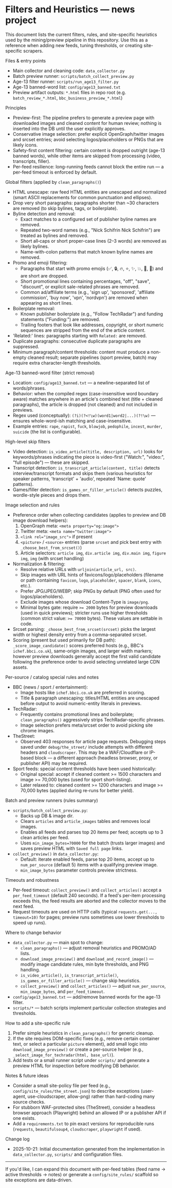 # Filters and Heuristics — news project

This document lists the current filters, rules, and site-specific heuristics used by the mining/preview pipeline in this repository. Use this as a reference when adding new feeds, tuning thresholds, or creating site-specific scrapers.

Files & entry points
- Main collector and cleaning code: `data_collector.py`
- Batch preview runner: `scripts/batch_collect_preview.py`
- Age-13 filter runner: `scripts/run_age13_filter.py`
- Age-13 banned-word list: `config/age13_banned.txt`
- Preview artifact outputs: `*.html` files in repo root (e.g. `batch_review_*.html`, `bbc_business_preview_*.html`)

Principles
- Preview-first: The pipeline prefers to generate a preview page with downloaded images and cleaned content for human review; nothing is inserted into the DB until the user explicitly approves.
- Conservative image selection: prefer explicit OpenGraph/twitter images and srcset entries; avoid selecting logos/placeholders or PNGs that are likely icons.
- Safety-first content filtering: certain content is dropped outright (age-13 banned words), while other items are skipped from processing (video, transcripts, filler).
- Per-feed resilience: long-running feeds cannot block the entire run — a per-feed timeout is enforced by default.

Global filters (applied by `clean_paragraphs()`)
- HTML unescape: raw feed HTML entities are unescaped and normalized (smart ASCII replacements for common punctuation and ellipses).
- Drop very short paragraphs: paragraphs shorter than ~30 characters are removed (to skip bylines, tags, or boilerplate).
- Byline detection and removal:
  - Exact matches to a configured set of publisher byline names are removed.
  - Repeated two-word names (e.g., "Nick Schifrin Nick Schifrin") are treated as bylines and removed.
  - Short all‑caps or short proper-case lines (2–3 words) are removed as likely bylines.
  - Name-with-colon patterns that match known byline names are removed.
- Promo and emoji filtering:
  - Paragraphs that start with promo emojis (✅, 🔒, 🔥, ⭐, ✨, 💥, 🚨, 🎉) and are short are dropped.
  - Short promotional lines containing percentages, "off", "save", "discount", or explicit sale-related phrases are removed.
  - Common ad/affiliate terms (e.g., 'sign up', 'sponsored', 'affiliate commission', 'buy now', 'vpn', 'nordvpn') are removed when appearing as short lines.
- Boilerplate removal:
  - Known publisher boilerplate (e.g., "Follow TechRadar") and funding statements ("Funding:") are removed.
  - Trailing footers that look like addresses, copyright, or short numeric sequences are stripped from the end of the article content.
- 'Related:' lines: paragraphs starting with `Related:` are removed.
- Duplicate paragraphs: consecutive duplicate paragraphs are suppressed.
- Minimum paragraph/content thresholds: content must produce a non-empty cleaned result; separate pipelines (sport preview, batch) may require extra character-length thresholds.

Age-13 banned-word filter (strict removal)
- Location: `config/age13_banned.txt` — a newline-separated list of words/phrases.
- Behavior: when the compiled regex (case-insensitive word boundary aware) matches anywhere in an article's combined text (title + cleaned paragraphs), the article is dropped (not cleaned) and not included in previews.
- Regex used (conceptually): `(?i)(?<!\w)(word1|word2|...)(?!\w)` — ensures whole-word-ish matching and case-insensitive.
- Example entries: `rape`, `rapist`, `fuck`, `blowjob`, `pedophile`, `incest`, `murder`, `suicide` (the list is configurable).

High-level skip filters
- Video detection: `is_video_article(title, description, url)` looks for keywords/phrases indicating the piece is video-first ("Watch:", "video:", "full episode") — these are skipped.
- Transcript detection: `is_transcript_article(content, title)` detects interview/transcript formats and skips them (various heuristics for speaker patterns, 'transcript' + 'audio', repeated 'Name: quote' patterns).
- Games/filler detection: `is_games_or_filler_article()` detects puzzles, wordle-style pieces and drops them.

Image selection and rules
- Preference order when collecting candidates (applies to preview and DB image download helpers):
  1. OpenGraph meta: `<meta property="og:image">`
  2. Twitter meta: `<meta name="twitter:image">`
  3. `<link rel="image_src">` if present
  4. `<picture>` / `<source>` entries (parse `srcset` and pick best entry with `_choose_best_from_srcset()`)
  5. Article selectors: `article img`, `div.article img`, `div.main img`, `figure img`, `img` (with srcset handling)
- Normalization & filtering:
  - Resolve relative URLs with `urljoin(article_url, src)`.
  - Skip images with URL hints of favicons/logo/placeholders (filename or path containing `favicon`, `logo`, `placeholder`, `spacer`, `blank`, `icons`, etc.).
  - Prefer JPG/JPEG/WEBP; skip PNGs by default (PNG often used for logos/placeholders).
  - Exclude images whose download Content-Type is `image/png`.
  - Minimal bytes gate: require `>= 2000` bytes for preview downloads (used in quick previews); stricter runs use higher thresholds (common strict value: `>= 70000` bytes). These values are settable in code.
- Srcset parsing: `_choose_best_from_srcset(srcset)` picks the largest width or highest density entry from a comma-separated srcset.
- Scoring (present but used primarily for DB path): `_score_image_candidate()` scores preferred hosts (e.g., BBC's `ichef.bbci.co.uk`), same-origin images, and larger width markers; however preview downloads generally accept the first valid candidate following the preference order to avoid selecting unrelated large CDN assets.

Per-source / catalog special rules and notes
- BBC (news / sport / entertainment):
  - Image hosts like `ichef.bbci.co.uk` are preferred in scoring.
  - Title & paragraph unescaping: titles/HTML entities are unescaped before output to avoid numeric-entity literals in previews.
- TechRadar:
  - Frequently contains promotional lines and boilerplate; `clean_paragraphs()` aggressively strips TechRadar-specific phrases.
  - Image selection prefers meta/srcset order to avoid picking site chrome images.
- TheStreet:
  - Observed 403 responses for article page requests. Debugging steps saved under `debug/the_street/` include attempts with different headers and `cloudscraper`. This may be a WAF/Cloudflare or IP-based block — a different approach (headless browser, proxy, or publisher API) may be required.
- Sport feeds: special content thresholds have been used historically:
  - Original special: accept if cleaned content >= 1500 characters and image >= 70,000 bytes (used for sport short-listing).
  - Later relaxed to: cleaned content >= 1200 characters and image >= 70,000 bytes (applied during re-runs for better yield).

Batch and preview runners (rules summary)
- `scripts/batch_collect_preview.py`:
  - Backs up DB & image dir.
  - Clears `articles` and `article_images` tables and removes local images.
  - Enables all feeds and parses top 20 items per feed; accepts up to 3 clean articles per feed.
  - Uses `min_image_bytes=70000` for the batch (trusts larger images) and saves preview HTML with `Saved full page` links.
- `collect_preview()` in `data_collector.py`:
  - Default: iterate enabled feeds, parse top 20 items, accept up to `num_per_source` (default 5) items with a qualifying preview image.
  - `min_image_bytes` parameter controls preview strictness.

Timeouts and robustness
- Per-feed timeout: `collect_preview()` and `collect_articles()` accept a `per_feed_timeout` (default 240 seconds). If a feed's per-item processing exceeds this, the feed results are aborted and the collector moves to the next feed.
- Request timeouts are used on HTTP calls (typical `requests.get(..., timeout=10)` for pages; preview runs sometimes use lower thresholds to speed up runs).

Where to change behavior
- `data_collector.py` — main spot to change:
  - `clean_paragraphs()` — adjust removal heuristics and PROMO/AD lists.
  - `download_image_preview()` and `download_and_record_image()` — modify image candidate rules, min byte thresholds, and PNG handling.
  - `is_video_article()`, `is_transcript_article()`, `is_games_or_filler_article()` — change skip heuristics.
  - `collect_preview()` and `collect_articles()` — adjust `num_per_source`, `min_image_bytes`, and `per_feed_timeout`.
- `config/age13_banned.txt` — add/remove banned words for the age-13 filter.
- `scripts/*` — batch scripts implement particular collection strategies and thresholds.

How to add a site-specific rule
1. Prefer simple heuristics in `clean_paragraphs()` for generic cleanup.
2. If the site requires DOM-specific fixes (e.g., remove certain container text, or select a particular `picture` element), add small logic into `download_image_preview()` or create a per-source helper (e.g., `_select_image_for_techradar(html, base_url)`).
3. Add tests or a small runner script under `scripts/` and generate a preview HTML for inspection before modifying DB behavior.

Notes & future ideas
- Consider a small site-policy file per feed (e.g., `config/site_rules/the_street.json`) to describe exceptions (user-agent, use-cloudscraper, allow-png) rather than hard-coding many source checks.
- For stubborn WAF-protected sites (TheStreet), consider a headless browser approach (Playwright) behind an allowed IP or a publisher API if one exists.
- Add a `requirements.txt` to pin exact versions for reproducible runs (`requests`, `beautifulsoup4`, `cloudscraper`, `playwright` if used).

Change log
- 2025-10-21: Initial documentation generated from the implementation in `data_collector.py`, `scripts/` and configuration files.

---

If you'd like, I can expand this document with per-feed tables (feed name → active thresholds → notes) or generate a `config/site_rules/` scaffold so site exceptions are data-driven.